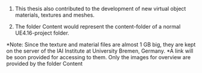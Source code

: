 1. This thesis also contributed to the development of new virtual object materials, textures and meshes.

2. The folder Content would represent the content-folder of a normal UE4.16-project folder.

*Note: Since the texture and material files are almost 1 GB big, they are kept on the server of the IAI Institute at University Bremen, Germany.
	  *A link will be soon provided for accessing to them. Only the images for overview are provided by the folder Content